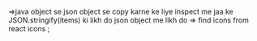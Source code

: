

=>java object se json object se copy karne ke liye inspect me jaa ke JSON.stringify(items) ki likh do json object me likh do
=> find icons from react icons ;
